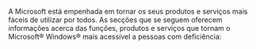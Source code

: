 <Token xmlns:xlink="http://www.w3.org/1999/xlink">A Microsoft está empenhada em tornar os seus produtos e serviços mais fáceis de utilizar por todos. As secções que se seguem oferecem informações acerca das funções, produtos e serviços que tornam o Microsoft® Windows® mais acessível a pessoas com deficiência:</Token>

<!--HONumber=May16_HO2-->


